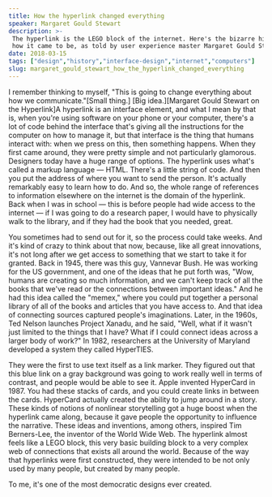 ```yaml
---
title: How the hyperlink changed everything
speaker: Margaret Gould Stewart
description: >-
 The hyperlink is the LEGO block of the internet. Here's the bizarre history of
 how it came to be, as told by user experience master Margaret Gould Stewart.
date: 2018-03-15
tags: ["design","history","interface-design","internet","computers"]
slug: margaret_gould_stewart_how_the_hyperlink_changed_everything
---
```


I remember thinking to myself, "This is going to change everything about how we
communicate."[Small thing.] [Big idea.][Margaret Gould Stewart on the Hyperlink]A
hyperlink is an interface element, and what I mean by that is, when you're using software
on your phone or your computer, there's a lot of code behind the interface that's giving
all the instructions for the computer on how to manage it, but that interface is the thing
that humans interact with: when we press on this, then something happens. When they first
came around, they were pretty simple and not particularly glamorous. Designers today have
a huge range of options. The hyperlink uses what's called a markup language — HTML.
There's a little string of code. And then you put the address of where you want to send
the person. It's actually remarkably easy to learn how to do. And so, the whole range of
references to information elsewhere on the internet is the domain of the hyperlink. Back
when I was in school — this is before people had wide access to the internet — if I was
going to do a research paper, I would have to physically walk to the library, and if they
had the book that you needed, great.

You sometimes had to send out for it, so the process could take weeks. And it's kind of
crazy to think about that now, because, like all great innovations, it's not long after we
get access to something that we start to take it for granted. Back in 1945, there was this
guy, Vannevar Bush. He was working for the US government, and one of the ideas that he put
forth was, "Wow, humans are creating so much information, and we can't keep track of all
the books that we've read or the connections between important ideas." And he had this
idea called the "memex," where you could put together a personal library of all of the
books and articles that you have access to. And that idea of connecting sources captured
people's imaginations. Later, in the 1960s, Ted Nelson launches Project Xanadu, and he
said, "Well, what if it wasn't just limited to the things that I have? What if I could
connect ideas across a larger body of work?" In 1982, researchers at the University of
Maryland developed a system they called HyperTIES.

They were the first to use text itself as a link marker. They figured out that this blue
link on a gray background was going to work really well in terms of contrast, and people
would be able to see it. Apple invented HyperCard in 1987. You had these stacks of cards,
and you could create links in between the cards. HyperCard actually created the ability to
jump around in a story. These kinds of notions of nonlinear storytelling got a huge boost
when the hyperlink came along, because it gave people the opportunity to influence the
narrative. These ideas and inventions, among others, inspired Tim Berners-Lee, the inventor
of the World Wide Web. The hyperlink almost feels like a LEGO block, this very basic
building block to a very complex web of connections that exists all around the world.
Because of the way that hyperlinks were first constructed, they were intended to be not
only used by many people, but created by many people.

To me, it's one of the most democratic designs ever created.

<!--
ad_duration=3.33
comment_count=9
event="Small Thing Big Idea"
external_start_time=0
has_talk_citation=1
intro_duration=11.82
is_subtitle_required="False"
is_talk_featured="True"
language="en"
language_swap="False"
native_language="en"
number_of_related_talks=6
number_of_speakers=1
number_of_subtitled_videos=26
number_of_tags=5
number_of_talk_download_languages=27
number_of_talk_more_resources=1
number_of_talk_recommendations=0
number_of_talks_take_actions=0
post_ad_duration=0.83
published_timestamp="2018-03-15 12:53:01"
recording_date="2018-03-15"
speaker_description="User experience master"
speaker_is_published=1
speaker_name="Margaret Gould Stewart"
talk_name="How the hyperlink changed everything"
talks_tags=["design","history","interface-design","internet","computers"]
talks_take_action=[]
url_photo_speaker="https://pe.tedcdn.com/images/ted/3bf88078727d4a9cc66282b0c0795f04acb537b9_254x191.jpg"
url_photo_talk="https://s3.amazonaws.com/talkstar-photos/uploads/b17d043f-2642-4117-a913-52204505513f/MargaretGouldStewart_2018V-embed.jpg"
url_webpage="https://www.ted.com/talks/margaret_gould_stewart_how_the_hyperlink_changed_everything"
video_type_name="Original Content"
-->